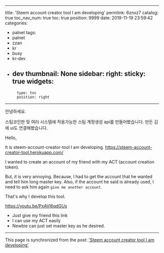 
---
title: 'Steem account creator tool I am developing'
permlink: 6znxz7
catalog: true
toc_nav_num: true
toc: true
position: 9999
date: 2019-11-19 23:59:42
categories:
- palnet
tags:
- palnet
- zzan
- kr
- busy
- kr-dev
- dev
thumbnail: None
sidebar:
    right:
        sticky: true
widgets:
    -
        type: toc
        position: right
---


안녕하세요. 

스팀코인판 및 여러 시스템에 적용가능한 스팀 계정생성 api를 만들어봤습니다. 만든 김에 ui도 연결해봤습니다.

Hello, 

It is steem-account-creator-tool I am developing.
https://steem-account-creator-tool.herokuapp.com/

I wanted to create an account of my friend with my ACT (account creation token).

But, it is very annoying. Because, I had to get the account that he wanted and tell him long master key. Also, if the account he said is already used, I need to ask him again `give me another account`.

That's why I develop this tool.

https://youtu.be/PxAVl6qdGUs

* Just give my friend this link
* I can use my ACT easily
* Newbie can just set master key as he desired.

- - -

This page is synchronized from the post: ['Steem account creator tool I am developing'](https://steemit.com/@jacobyu/6znxz7)
